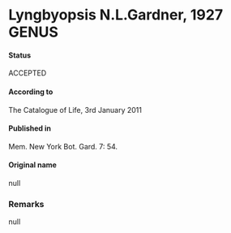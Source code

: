 # Lyngbyopsis N.L.Gardner, 1927 GENUS

#### Status
ACCEPTED

#### According to
The Catalogue of Life, 3rd January 2011

#### Published in
Mem. New York Bot. Gard. 7: 54.

#### Original name
null

### Remarks
null